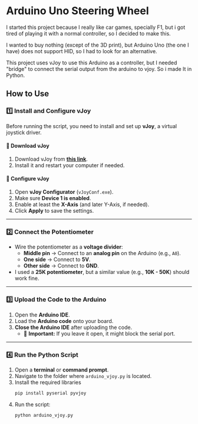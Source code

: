 # Arduino Uno Steering Wheel

I started this project because I really like car games, specially F1, but i got tired of playing it with a normal controller, so I decided to make this.

I wanted to buy nothing (except of the 3D print), but Arduino Uno (the one I have) does not support HID, so I had to look for an alternative. 

This project uses vJoy to use this Arduino as a controller, but I needed "bridge" to connect the serial output from the arduino to vjoy. So i made It in Python.

## How to Use

### 1️⃣ Install and Configure vJoy  
Before running the script, you need to install and set up **vJoy**, a virtual joystick driver.

#### 🔹 Download vJoy  
1. Download vJoy from **[this link](https://sourceforge.net/projects/vjoystick/)**.  
2. Install it and restart your computer if needed.  

#### 🔹 Configure vJoy  
1. Open **vJoy Configurator** (`vJoyConf.exe`).  
2. Make sure **Device 1 is enabled**.  
3. Enable at least the **X-Axis** (and later Y-Axis, if needed).  
4. Click **Apply** to save the settings.  

---

### 2️⃣ Connect the Potentiometer  
- Wire the potentiometer as a **voltage divider**:  
  - **Middle pin** → Connect to an **analog pin** on the Arduino (e.g., `A0`).  
  - **One side** → Connect to **5V**.  
  - **Other side** → Connect to **GND**.  
- I used a **25K potentiometer**, but a similar value (e.g., **10K - 50K**) should work fine.  

---

### 3️⃣ Upload the Code to the Arduino  
1. Open the **Arduino IDE**.  
2. Load the **Arduino code** onto your board.  
3. **Close the Arduino IDE** after uploading the code.  
   - 📌 **Important:** If you leave it open, it might block the serial port.  

---

### 4️⃣ Run the Python Script  
1. Open a **terminal** or **command prompt**.
2. Navigate to the folder where `arduino_vjoy.py` is located.  
3. Install the required libraries
   ```sh
   pip install pyserial pyvjoy
4. Run the script:  
   ```sh
   python arduino_vjoy.py

